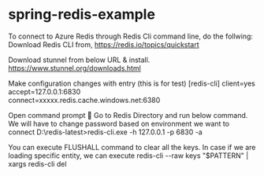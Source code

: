 # spring-redis-example
To connect to Azure Redis through Redis Cli command line, do the follwing:
Download Redis CLI from,
https://redis.io/topics/quickstart 

Download stunnel from below URL & install.
https://www.stunnel.org/downloads.html 

Make configuration changes with entry (this is for test)
[redis-cli]
client=yes  
accept=127.0.0.1:6830  
connect=xxxxx.redis.cache.windows.net:6380

Open command prompt  Go to Redis Directory and  run below command. We will have to change password based on environment we want to connect
D:\redis-latest>redis-cli.exe -h 127.0.0.1 -p 6830 -a <password>

You can execute FLUSHALL command to clear all the keys. In case if we are loading specific entity, we can execute redis-cli --raw keys "$PATTERN" | xargs redis-cli del
